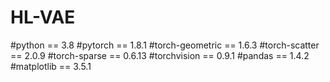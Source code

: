 # HL-VAE
#python == 3.8
#pytorch == 1.8.1
#torch-geometric == 1.6.3
#torch-scatter == 2.0.9
#torch-sparse == 0.6.13
#torchvision == 0.9.1
#pandas == 1.4.2
#matplotlib == 3.5.1
